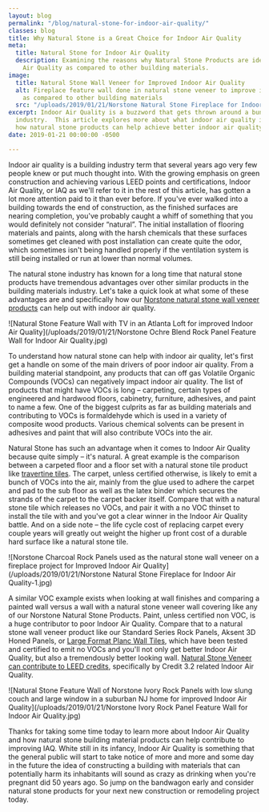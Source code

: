 ```yaml
---
layout: blog
permalink: "/blog/natural-stone-for-indoor-air-quality/"
classes: blog
title: Why Natural Stone is a Great Choice for Indoor Air Quality
meta:
  title: Natural Stone for Indoor Air Quality
  description: Examining the reasons why Natural Stone Products are ideal for Indoor
    Air Quality as compared to other building materials.
image:
  title: Natural Stone Wall Veneer for Improved Indoor Air Quality
  alt: Fireplace feature wall done in natural stone veneer to improve indoor air quality
    as compared to other building materials
  src: "/uploads/2019/01/21/Norstone Natural Stone Fireplace for Indoor Air Quality.jpg"
excerpt: Indoor Air Quality is a buzzword that gets thrown around a bunch in the building
  industry.  This article explores more about what indoor air quality is and specifically
  how natural stone products can help achieve better indoor air quality.
date: 2019-01-21 00:00:00 -0500

---
```

Indoor air quality is a building industry term that several years ago very few people knew or put much thought into.  With the growing emphasis on green construction and achieving various LEED points and certifications, Indoor Air Quality, or IAQ as we'll refer to it in the rest of this article, has gotten a lot more attention paid to it than ever before.  If you've ever walked into a building towards the end of construction, as the finished surfaces are nearing completion, you've probably caught a whiff of something that you would definitely not consider “natural”.  The initial installation of flooring materials and paints, along with the harsh chemicals that these surfaces sometimes get cleaned with post installation can create quite the odor, which sometimes isn't being handled properly if the ventilation system is still being installed or run at lower than normal volumes.

The natural stone industry has known for a long time that natural stone products have tremendous advantages over other similar products in the building materials industry.  Let's take a quick look at what some of these advantages are and specifically how our [Norstone natural stone wall veneer products](https://www.norstoneusa.com/) can help out with indoor air quality.

![Natural Stone Feature Wall with TV in an Atlanta Loft for improved Indoor Air Quality](/uploads/2019/01/21/Norstone Ochre Blend Rock Panel Feature Wall for Indoor Air Quality.jpg)

To understand how natural stone can help with indoor air quality, let's first get a handle on some of the main drivers of poor indoor air quality.  From a building material standpoint, any products that can off gas Volatile Organic Compounds (VOCs) can negatively impact indoor air quality.  The list of products that might have VOCs is long – carpeting, certain types of engineered and hardwood floors, cabinetry, furniture, adhesives, and paint to name a few.  One of the biggest culprits as far as building materials and contributing to VOCs is formaldehyde which is used in a variety of composite wood products.  Various chemical solvents can be present in adhesives and paint that will also contribute VOCs into the air.

Natural Stone has such an advantage when it comes to Indoor Air Quality because quite simply – it's natural.  A great example is the comparison between a carpeted floor and a floor set with a natural stone tile product like [travertine tiles](https://www.norstoneusa.com/blog/travertine-tiles-norstone-designer-series/).  The carpet, unless certified otherwise, is likely to emit a bunch of VOCs into the air, mainly from the glue used to adhere the carpet and pad to the sub floor as well as the latex binder which secures the strands of the carpet to the carpet backer itself.  Compare that with a natural stone tile which releases no VOCs, and pair it with a no VOC thinset to install the tile with and you've got a clear winner in the Indoor Air Quality battle.  And on a side note – the life cycle cost of replacing carpet every couple years will greatly out weight the higher up front cost of a durable hard surface like a natural stone tile.

![Norstone Charcoal Rock Panels used as the natural stone wall veneer on a fireplace project for Improved Indoor Air Quality](/uploads/2019/01/21/Norstone Natural Stone Fireplace for Indoor Air Quality-1.jpg)

A similar VOC example exists when looking at wall finishes and comparing a painted wall versus a wall with a natural stone veneer wall covering like any of our Norstone Natural Stone Products.  Paint, unless certified non VOC, is a huge contributor to poor Indoor Air Quality.  Compare that to a natural stone wall veneer product like our Standard Series Rock Panels, Aksent 3D Honed Panels, or [Large Format Planc Wall Tiles](https://www.norstoneusa.com/products/large-format-stone-veneer/), which have been tested and certified to emit no VOCs and you'll not only get better Indoor Air Quality, but also a tremendously better looking wall.  [Natural Stone Veneer can contribute to LEED credits](https://www.norstoneusa.com/blog/stacked-stone-veneer-leed-credits/), specifically by Credit 3.2 related Indoor Air Quality.

![Natural Stone Feature Wall of Norstone Ivory Rock Panels with low slung couch and large window in a suburban NJ home for improved Indoor Air Quality](/uploads/2019/01/21/Norstone Ivory Rock Panel Feature Wall for Indoor Air Quality.jpg)

Thanks for taking some time today to learn more about Indoor Air Quality and how natural stone building material products can help contribute to improving IAQ.  White still in its infancy, Indoor Air Quality is something that the general public will start to take notice of more and more and some day in the future the idea of constructing a building with materials that can potentially harm its inhabitants will sound as crazy as drinking when you're pregnant did 50 years ago.  So jump on the bandwagon early and consider natural stone products for your next new construction or remodeling project today.